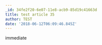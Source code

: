 ```yaml
---
_id: 34fe2f20-6e07-11e8-acb9-85d19c41663d
title: test article 35
author: TEST
date: '2018-06-12T06:09:46.845Z'
---
```

immediate
